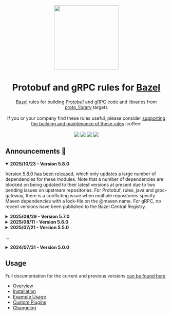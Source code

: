 <div align="center">
    <img width="200" height="200" src="https://raw.githubusercontent.com/rules-proto-grpc/rules_proto_grpc/master/docs/_static/logo.svg">
    <h1>Protobuf and gRPC rules for <a href="https://bazel.build">Bazel</a></h1>
</div>

<div align="center">
    <a href="https://bazel.build">Bazel</a> rules for building <a href="https://developers.google.com/protocol-buffers">Protobuf</a> and <a href="https://grpc.io/">gRPC</a> code and libraries from <a href="https://docs.bazel.build/versions/master/be/protocol-buffer.html#proto_library">proto_library</a> targets
    <br><br>
    If you or your company find these rules useful, please consider <a href="https://github.com/sponsors/aaliddell">supporting the building and maintenance of these rules</a> :coffee:
    <br><br>
    <a href="https://github.com/rules-proto-grpc/rules_proto_grpc/releases"><img src="https://img.shields.io/github/v/tag/rules-proto-grpc/rules_proto_grpc?label=release&sort=semver&color=38a3a5"></a>
    <a href="https://buildkite.com/bazel/rules-proto-grpc-rules-proto-grpc"><img src="https://badge.buildkite.com/a0c88e60f21c85a8bb53a8c73175aebd64f50a0d4bacbdb038.svg?branch=master"></a>
    <a href="https://github.com/rules-proto-grpc/rules_proto_grpc/actions"><img src="https://github.com/rules-proto-grpc/rules_proto_grpc/actions/workflows/check-diff.yml/badge.svg"></a>
    <a href="https://bazelbuild.slack.com/archives/CKU1D04RM"><img src="https://img.shields.io/badge/bazelbuild-%23proto-38a3a5?logo=slack"></a>
</div>

## Announcements 📣

<details open>
<summary><b>2025/10/23 - Version 5.8.0</b></summary>

[Version 5.8.0 has been released](https://github.com/rules-proto-grpc/rules_proto_grpc/releases/tag/5.8.0),
which only updates a large number of dependencies for these modules. Note that a number of
dependencies are blocked on being updated to their latest versions at present due to two pending
issues on upstream repositories. For Protobuf, rules_java and grpc-gateway, there is a conflicting
issue when multiple repositories specify Maven dependencies with a lock-file on the @maven name. For
gRPC, no recent versions have been published to the Bazel Central Registry.

</details>

<details>
<summary><b>2025/08/29 - Version 5.7.0</b></summary>

[Version 5.7.0 has been released](https://github.com/rules-proto-grpc/rules_proto_grpc/releases/tag/5.7.0),
which rewrites two of the internal rules tools in Rust, to avoid varying levels of C++ standard
support across platforms. A number of dependencies have also been updated.

</details>

<details>
<summary><b>2025/08/11 - Version 5.6.0</b></summary>

[Version 5.6.0 has been released](https://github.com/rules-proto-grpc/rules_proto_grpc/releases/tag/5.6.0),
which brings a number of compatibility improvements, particularly on Windows platforms.

</details>

<details>
<summary><b>2025/07/21 - Version 5.5.0</b></summary>

[Version 5.5.0 has been released](https://github.com/rules-proto-grpc/rules_proto_grpc/releases/tag/5.5.0),
which adds support for C#.

</details>

...

<details>
<summary><b>2024/07/31 - Version 5.0.0</b></summary>

[Version 5.0.0 has been released](https://github.com/rules-proto-grpc/rules_proto_grpc/releases/tag/5.0.0),
which rewrites the rules to support Bzlmod only. Moving to Bzlmod provides a huge improvement in the
stability and maintainability of these rules, as third-party transitive dependency management has
been handed off to Bazel and new versions of gRPC and Protobuf should hopefully be able to be
supported more rapidly.

At present not all languages supported by the 4.x.x
are supported by this release, with support for the remaining languages being tracked
[here](https://github.com/rules-proto-grpc/rules_proto_grpc/issues/299). For these unsupported
languages - or for WORKSPACE repos - it is recommended you continue using the 4.x.x releases.

The way you use these rules is largely unchanged, but unfortunately the paths used for load of the
rules will have changed due to the splitting into language-specific modules. Please see
[the docs](https://rules-proto-grpc.com/en/latest/) for details of how to migrate your usage to
these new rules, in particular the
[release notes](https://rules-proto-grpc.com/en/latest/changelog.html).

</details>


## Usage

Full documentation for the current and previous versions [can be found here](https://rules-proto-grpc.com)

- [Overview](https://rules-proto-grpc.com/en/latest/)
- [Installation](https://rules-proto-grpc.com/en/latest/#installation)
- [Example Usage](https://rules-proto-grpc.com/en/latest/example.html)
- [Custom Plugins](https://rules-proto-grpc.com/en/latest/custom_plugins.html)
- [Changelog](https://rules-proto-grpc.com/en/latest/changelog.html)
